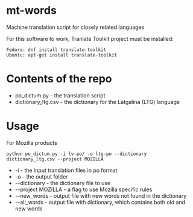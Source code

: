 # mt-words
Machine translation script for closely related languages

For this software to work, Tranlate Toolkit project must be installed:
```
Fedora: dnf install translate-toolkit
Ubuntu: apt-get install translate-toolkit
```

# Contents of the repo
* po_dictum.py - the translation script
* dictionary_ltg.csv - the dictionary for the Latgalina (LTG) language

# Usage
For Mozilla products
```
python po_dictum.py -i lv-po/ -o ltg-po --dictionary dictionary_ltg.csv --project MOZILLA
```
* -i - the input translation files in po format
* -o - the output folder 
* --dictionary - the dictionary file to use
* --project MOZILLA - a flag to use Mozilla specific rules
* --new_words - output file with new words not found in the dictionary
* --all_words - output file with dictionary, which contains both old and new words  